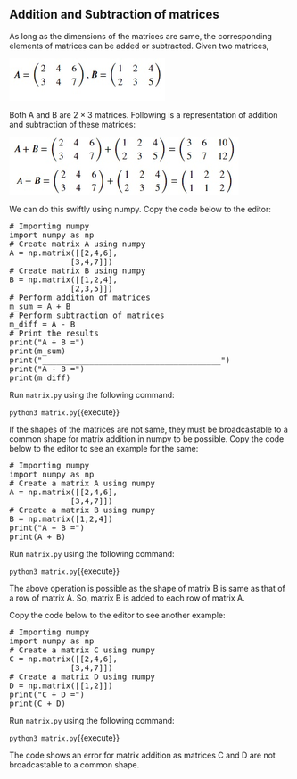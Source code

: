 ## Addition and Subtraction of matrices
As long as the dimensions of the matrices are same, the corresponding elements of matrices can be added or subtracted. Given two matrices,

![Matrix Addition and Subtraction 1](./assets/mataddsub1.jpg)

Both A and B are 2 × 3 matrices. Following is a representation of addition and subtraction of these matrices:

![Matrix Addition and Subtraction 2](./assets/mataddsub2.jpg)

We can do this swiftly using numpy. Copy the code below to the editor:

<pre class="file" data-filename="matrix.py" data-target="replace">
# Importing numpy
import numpy as np
# Create matrix A using numpy
A = np.matrix([[2,4,6],
             [3,4,7]])
# Create matrix B using numpy
B = np.matrix([[1,2,4],
             [2,3,5]])
# Perform addition of matrices
m_sum = A + B
# Perform subtraction of matrices
m_diff = A - B
# Print the results
print("A + B =")
print(m_sum)
print("______________________________________")
print("A - B =")
print(m_diff)
</pre>

Run `matrix.py` using the following command:

`python3 matrix.py`{{execute}}

If the shapes of the matrices are not same, they must be broadcastable to a common shape for matrix addition in numpy to be possible. Copy the code below to the editor to see an example for the same:

<pre class="file" data-filename="matrix.py" data-target="replace">
# Importing numpy
import numpy as np
# Create a matrix A using numpy
A = np.matrix([[2,4,6],
             [3,4,7]])
# Create a matrix B using numpy             
B = np.matrix([1,2,4])
print("A + B =")
print(A + B)
</pre>

Run `matrix.py` using the following command:

`python3 matrix.py`{{execute}}

The above operation is possible as the shape of matrix B is same as that of a row of matrix A. So, matrix B is added to each row of matrix A. 

Copy the code below to the editor to see another example:

<pre class="file" data-filename="matrix.py" data-target="replace">
# Importing numpy
import numpy as np
# Create a matrix C using numpy
C = np.matrix([[2,4,6],
             [3,4,7]])
# Create a matrix D using numpy
D = np.matrix([[1,2]])
print("C + D =")
print(C + D)
</pre>

Run `matrix.py` using the following command:

`python3 matrix.py`{{execute}}

The code shows an error for matrix addition as matrices C and D are not broadcastable to a common shape.